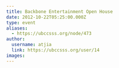 ```yaml
---
title: Backbone Entertainment Open House 
date: 2012-10-22T05:25:00.000Z
type: event
aliases:
  - https://ubccsss.org/node/473
author:
  username: atjia
  link: https://ubccsss.org/user/14
images:
---
```


